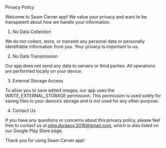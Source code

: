Privacy Policy

Welcome to Seam Carver app! We value your privacy and want to be transparent about how we handle your information.

1. No Data Collection

We do not collect, store, or transmit any personal data or personally identifiable information from you. Your privacy is important to us.

2. No Data Transmission

Our app does not send any data to servers or third parties. All operations are performed locally on your device.

3. External Storage Access

To allow you to save edited images, our app uses the WRITE_EXTERNAL_STORAGE permission. This permission is used solely for saving files to your device’s storage and is not used for any other purpose.

4. Contact Us

If you have any questions or concerns about this privacy policy, please feel free to contact us at oleg.durasov.2016@gmail.com, which is also listed on our Google Play Store page.

Thank you for using Seam Carver app!

